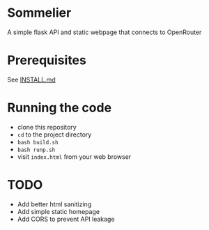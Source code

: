 # Sommelier

A simple flask API and static webpage that connects to OpenRouter

# Prerequisites

See [INSTALL.md](./INSTALL.md)

# Running the code

* clone this repository
* ```cd``` to the project directory
* ```bash build.sh```
* ```bash runp.sh```
* visit ```index.html``` from your web browser

# TODO

* Add better html sanitizing
* Add simple static homepage
* Add CORS to prevent API leakage

